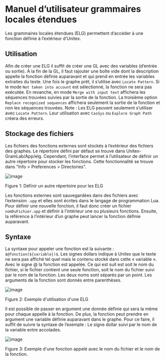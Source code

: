 # Manuel d’utilisateur grammaires locales étendues

Les grammaires locales étendues (ELG) permettent d’accéder à une fonction définie à l’extérieur d’Unitex. 

## Utilisation
Afin de créer une ELG il suffit de créer une GL avec des variables (d’entrée ou sortie). À la fin de la GL, il faut rajouter une boîte vide dont la description appelle la fonction définie auparavant et qui prend en entrée les variables extraites du texte. Une fois le graphe prêt, il s’utilise avec `Locate Pattern`. Si le mode `Not taken into account` est sélectionné, la fonction ne sera pas exécutée. En revanche, en mode `Merge with input text` affichera les séquences trouvées suivies par la sortie de la fonction. La troisième option `Replace recognized sequences` affichera seulement la sortie de la fonction et non les séquences trouvées. 
Note : Les ELG peuvent seulement s’utiliser avec `Locate Pattern`. Leur utilisation avec `CasSys` ou `Explore Graph Path` créera des erreurs. 

## Stockage des fichiers 
Les fichiers des fonctions externes sont stockés à l’extérieur des fichiers des graphes. Le répertoire défini par défaut se trouve dans Unitex-GramLab/App/elg. Cependant, l’interface permet à l’utilisateur de définir un autre répertoire pour stocker les fonctions. Cette fonctionnalité se trouve dans "Info > Preferences > Directories". 

![image](https://github.com/user-attachments/assets/b296375c-b6f3-4d60-93b9-bcbdec05a515)

Figure 1: Définir un autre répertoire pour les ELG

Les fonctions externes sont sauvegardées dans des fichiers avec l’extension `.upp` et elles sont écrites dans le langage de programmation Lua. Pour définir une nouvelle fonction, il faut donc créer un fichier `nomDuFichier.upp` et définir à l’intérieur une ou plusieurs fonctions. Ensuite, la référence à l’intérieur d’un graphe peut lancer la fonction définie auparavant. 

## Syntaxe 
La syntaxe pour appeler une fonction est la suivante : `$@fonction(${variable})$`. Les signes dollars indique à Unitex que le texte ne sera pas affiché tel quel mais le contenu stocké dans cette « variable ». Avec le signe @ la fonction est appelée. Ce qui est suit est soit le nom du fichier, si le fichier contient une seule fonction, soit le nom du fichier suivi par le nom de la fonction. Les deux noms sont séparés par un point. Les arguments de la fonction sont donnés entre parenthèses. 

![image](https://github.com/user-attachments/assets/b4e029c0-634d-40f6-9a34-af1159014bac)

Figure 2: Exemple d'utilisation d'une ELG

Il est possible de passer en argument une donnée définie qui sera la même pour chaque appelle à la fonction. De plus, la fonction peut prendre en argument une variable définie auparavant dans le graphe. Pour ce faire, il suffit de suivre la syntaxe de l’exemple : Le signe dollar suivi par le nom de la variable entre accolades. 

![image](https://github.com/user-attachments/assets/35dbd91a-3160-468a-9fb1-7165a26437fa)

Figure 3: Exemple d'une fonction appelé avec le nom du fichier et le nom de la fonction.
